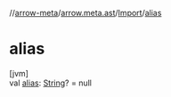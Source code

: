 //[arrow-meta](../../../index.md)/[arrow.meta.ast](../index.md)/[Import](index.md)/[alias](alias.md)

# alias

[jvm]\
val [alias](alias.md): [String](https://kotlinlang.org/api/latest/jvm/stdlib/kotlin/-string/index.html)? = null
